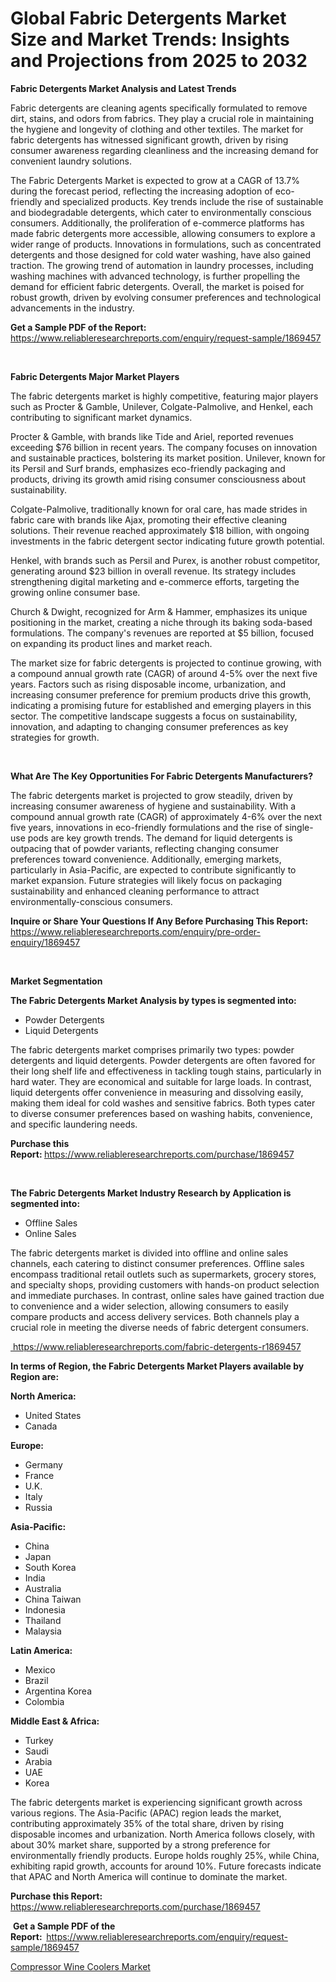 <p><h1>Global Fabric Detergents Market Size and Market Trends: Insights and Projections from 2025 to 2032</h1></p><p><strong>Fabric Detergents Market Analysis and Latest Trends</strong></p>
<p><p>Fabric detergents are cleaning agents specifically formulated to remove dirt, stains, and odors from fabrics. They play a crucial role in maintaining the hygiene and longevity of clothing and other textiles. The market for fabric detergents has witnessed significant growth, driven by rising consumer awareness regarding cleanliness and the increasing demand for convenient laundry solutions. </p><p>The Fabric Detergents Market is expected to grow at a CAGR of 13.7% during the forecast period, reflecting the increasing adoption of eco-friendly and specialized products. Key trends include the rise of sustainable and biodegradable detergents, which cater to environmentally conscious consumers. Additionally, the proliferation of e-commerce platforms has made fabric detergents more accessible, allowing consumers to explore a wider range of products. Innovations in formulations, such as concentrated detergents and those designed for cold water washing, have also gained traction. The growing trend of automation in laundry processes, including washing machines with advanced technology, is further propelling the demand for efficient fabric detergents. Overall, the market is poised for robust growth, driven by evolving consumer preferences and technological advancements in the industry.</p></p>
<p><strong>Get a Sample PDF of the Report:&nbsp;</strong> <a href="https://www.reliableresearchreports.com/enquiry/request-sample/1869457?utm_campaign=3364&utm_medium=2&utm_source=Github&utm_content=ia&utm_term=04042025&utm_id=fabric-detergents">https://www.reliableresearchreports.com/enquiry/request-sample/1869457</a></p>
<p>&nbsp;</p>
<p><strong>Fabric Detergents Major Market Players</strong></p>
<p><p>The fabric detergents market is highly competitive, featuring major players such as Procter & Gamble, Unilever, Colgate-Palmolive, and Henkel, each contributing to significant market dynamics. </p><p>Procter & Gamble, with brands like Tide and Ariel, reported revenues exceeding $76 billion in recent years. The company focuses on innovation and sustainable practices, bolstering its market position. Unilever, known for its Persil and Surf brands, emphasizes eco-friendly packaging and products, driving its growth amid rising consumer consciousness about sustainability.</p><p>Colgate-Palmolive, traditionally known for oral care, has made strides in fabric care with brands like Ajax, promoting their effective cleaning solutions. Their revenue reached approximately $18 billion, with ongoing investments in the fabric detergent sector indicating future growth potential.</p><p>Henkel, with brands such as Persil and Purex, is another robust competitor, generating around $23 billion in overall revenue. Its strategy includes strengthening digital marketing and e-commerce efforts, targeting the growing online consumer base.</p><p>Church & Dwight, recognized for Arm & Hammer, emphasizes its unique positioning in the market, creating a niche through its baking soda-based formulations. The company's revenues are reported at $5 billion, focused on expanding its product lines and market reach.</p><p>The market size for fabric detergents is projected to continue growing, with a compound annual growth rate (CAGR) of around 4-5% over the next five years. Factors such as rising disposable income, urbanization, and increasing consumer preference for premium products drive this growth, indicating a promising future for established and emerging players in this sector. The competitive landscape suggests a focus on sustainability, innovation, and adapting to changing consumer preferences as key strategies for growth.</p></p>
<p>&nbsp;</p>
<p><strong>What Are The Key Opportunities For Fabric Detergents Manufacturers?</strong></p>
<p><p>The fabric detergents market is projected to grow steadily, driven by increasing consumer awareness of hygiene and sustainability. With a compound annual growth rate (CAGR) of approximately 4-6% over the next five years, innovations in eco-friendly formulations and the rise of single-use pods are key growth trends. The demand for liquid detergents is outpacing that of powder variants, reflecting changing consumer preferences toward convenience. Additionally, emerging markets, particularly in Asia-Pacific, are expected to contribute significantly to market expansion. Future strategies will likely focus on packaging sustainability and enhanced cleaning performance to attract environmentally-conscious consumers.</p></p>
<p><strong>Inquire or Share Your Questions If Any Before Purchasing This Report:</strong> <a href="https://www.reliableresearchreports.com/enquiry/pre-order-enquiry/1869457?utm_campaign=3364&utm_medium=2&utm_source=Github&utm_content=ia&utm_term=04042025&utm_id=fabric-detergents">https://www.reliableresearchreports.com/enquiry/pre-order-enquiry/1869457</a></p>
<p>&nbsp;</p>
<p><strong>Market Segmentation</strong></p>
<p><strong>The Fabric Detergents Market Analysis by types is segmented into:</strong></p>
<p><ul><li>Powder Detergents</li><li>Liquid Detergents</li></ul></p>
<p><p>The fabric detergents market comprises primarily two types: powder detergents and liquid detergents. Powder detergents are often favored for their long shelf life and effectiveness in tackling tough stains, particularly in hard water. They are economical and suitable for large loads. In contrast, liquid detergents offer convenience in measuring and dissolving easily, making them ideal for cold washes and sensitive fabrics. Both types cater to diverse consumer preferences based on washing habits, convenience, and specific laundering needs.</p></p>
<p><strong>Purchase this Report:&nbsp;</strong><a href="https://www.reliableresearchreports.com/purchase/1869457?utm_campaign=3364&utm_medium=2&utm_source=Github&utm_content=ia&utm_term=04042025&utm_id=fabric-detergents">https://www.reliableresearchreports.com/purchase/1869457</a></p>
<p>&nbsp;</p>
<p><strong>The Fabric Detergents Market Industry Research by Application is segmented into:</strong></p>
<p><ul><li>Offline Sales</li><li>Online Sales</li></ul></p>
<p><p>The fabric detergents market is divided into offline and online sales channels, each catering to distinct consumer preferences. Offline sales encompass traditional retail outlets such as supermarkets, grocery stores, and specialty shops, providing customers with hands-on product selection and immediate purchases. In contrast, online sales have gained traction due to convenience and a wider selection, allowing consumers to easily compare products and access delivery services. Both channels play a crucial role in meeting the diverse needs of fabric detergent consumers.</p></p>
<p><a href="https://www.reliableresearchreports.com/fabric-detergents-r1869457?utm_campaign=3364&utm_medium=2&utm_source=Github&utm_content=ia&utm_term=04042025&utm_id=fabric-detergents">&nbsp;https://www.reliableresearchreports.com/fabric-detergents-r1869457</a></p>
<p><strong>In terms of Region, the Fabric Detergents Market Players available by Region are:</strong></p>
<p>
    <p> <strong> North America: </strong>
        <ul>
            <li>United States</li>
            <li>Canada</li>
        </ul>
        </p> 
    <p> <strong> Europe: </strong>
        <ul>
            <li>Germany</li>
            <li>France</li>
            <li>U.K.</li>
            <li>Italy</li>
            <li>Russia</li>
        </ul>
        </p> 
    <p> <strong> Asia-Pacific: </strong>
        <ul>
            <li>China</li>
            <li>Japan</li>
            <li>South Korea</li>
            <li>India</li>
            <li>Australia</li>
            <li>China Taiwan</li>
            <li>Indonesia</li>
            <li>Thailand</li>
            <li>Malaysia</li>
        </ul>
        </p> 
    <p> <strong> Latin America: </strong>
        <ul>
            <li>Mexico</li>
            <li>Brazil</li>
            <li>Argentina Korea</li>
            <li>Colombia</li>
        </ul>
        </p> 
    <p> <strong> Middle East & Africa: </strong>
        <ul>
            <li>Turkey</li>
            <li>Saudi</li>
            <li>Arabia</li>
            <li>UAE</li>
            <li>Korea</li>
        </ul>
    </p>
    </p>
<p><p>The fabric detergents market is experiencing significant growth across various regions. The Asia-Pacific (APAC) region leads the market, contributing approximately 35% of the total share, driven by rising disposable incomes and urbanization. North America follows closely, with about 30% market share, supported by a strong preference for environmentally friendly products. Europe holds roughly 25%, while China, exhibiting rapid growth, accounts for around 10%. Future forecasts indicate that APAC and North America will continue to dominate the market.</p></p>
<p><strong>Purchase this Report: </strong><a href="https://www.reliableresearchreports.com/purchase/1869457?utm_campaign=3364&utm_medium=2&utm_source=Github&utm_content=ia&utm_term=04042025&utm_id=fabric-detergents">https://www.reliableresearchreports.com/purchase/1869457</a></p>
<p>&nbsp;<strong>Get a Sample PDF of the Report:&nbsp;&nbsp;</strong><a href="https://www.reliableresearchreports.com/enquiry/request-sample/1869457?utm_campaign=3364&utm_medium=2&utm_source=Github&utm_content=ia&utm_term=04042025&utm_id=fabric-detergents">https://www.reliableresearchreports.com/enquiry/request-sample/1869457</a></p>
<p><strong></strong></p>
<p><p><a href="https://github.com/kmettjanksj7/Market-Research-Report-List-1/blob/main/compressor-wine-coolers-market.md?utm_campaign=3364&utm_medium=2&utm_source=Github&utm_content=ia&utm_term=04042025&utm_id=fabric-detergents">Compressor Wine Coolers Market</a></p></p>